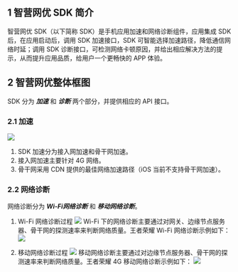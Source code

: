 ## 1 智营网优 SDK 简介
智营网优 SDK（以下简称 SDK）是手机应用加速和网络诊断组件，应用集成 SDK 后，在应用启动后，调用 SDK 加速接口，SDK 可智能选择加速路径，降低通信网络时延；调用 SDK 诊断接口，可检测网络卡顿原因，并给出相应解决方法的提示，从而提升应用品质，给用户一个更畅快的 APP 体验。

## 2 智营网优整体框图
SDK 分为 ***加速*** 和 ***诊断*** 两个部分，并提供相应的 API 接口。

### 2.1 加速
![](http://imgcache.tce.fsphere.cn/static/mc.qcloudimg.com/static/img/042663ac4da512e74bd8294e13d802d9/image.png)
1. SDK 加速分为接入网加速和骨干网加速。
2. 接入网加速主要针对 4G 网络。
3. 骨干网采用 CDN 提供的最佳网络加速路径（iOS 当前不支持骨干网加速）。

### 2.2 网络诊断
网络诊断分为 ***Wi-Fi网络诊断*** 和 ***移动网络诊断***。
1. Wi-Fi 网络诊断过程
![](http://imgcache.tce.fsphere.cn/static/mc.qcloudimg.com/static/img/564d5711b045ecc17874a93cc96f0668/image.png)
Wi-Fi 下的网络诊断主要通过对网关、边缘节点服务器、骨干网的探测速率来判断网络质量。王者荣耀 Wi-Fi 网络诊断示例如下：
![](http://imgcache.tce.fsphere.cn/static/mc.qcloudimg.com/static/img/4c3f9803183f2f24883c3c4b540b7075/image.png)

2. 移动网络诊断过程
![](http://imgcache.tce.fsphere.cn/static/mc.qcloudimg.com/static/img/c3c8a2d09f1be3b2e8137cf16ec08406/image.png)
移动网络诊断主要通过对边缘节点服务器、骨干网的探测速率来判断网络质量。王者荣耀 4G 移动网络诊断示例如下：
![](http://imgcache.tce.fsphere.cn/static/mc.qcloudimg.com/static/img/b7eebd62b47470a63ca3995141e8e1af/image.png)